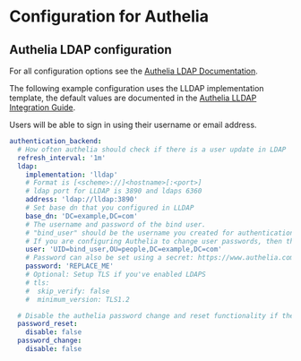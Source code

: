 # Configuration for Authelia

## Authelia LDAP configuration

For all configuration options see the [Authelia LDAP Documentation](https://www.authelia.com/configuration/first-factor/ldap/).

The following example configuration uses the LLDAP implementation template, the default values are documented in the
[Authelia LLDAP Integration Guide](https://www.authelia.com/integration/ldap/lldap/).

Users will be able to sign in using their username or email address.

```yaml
authentication_backend:
  # How often authelia should check if there is a user update in LDAP
  refresh_interval: '1m'
  ldap:
    implementation: 'lldap'
    # Format is [<scheme>://]<hostname>[:<port>]
    # ldap port for LLDAP is 3890 and ldaps 6360
    address: 'ldap://lldap:3890'
    # Set base dn that you configured in LLDAP
    base_dn: 'DC=example,DC=com'
    # The username and password of the bind user.
    # "bind_user" should be the username you created for authentication with the "lldap_strict_readonly" permission. It is not recommended to use an actual admin account here.
    # If you are configuring Authelia to change user passwords, then the account used here needs the "lldap_password_manager" permission instead.
    user: 'UID=bind_user,OU=people,DC=example,DC=com'
    # Password can also be set using a secret: https://www.authelia.com/configuration/methods/secrets/.
    password: 'REPLACE_ME'
    # Optional: Setup TLS if you've enabled LDAPS
    # tls:
    #  skip_verify: false
    #  minimum_version: TLS1.2

  # Disable the authelia password change and reset functionality if the "bind_user" does not have the "lldap_password_manager" permission.
  password_reset:
    disable: false
  password_change:
    disable: false
```